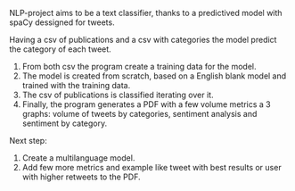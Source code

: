 NLP-project aims to be a text classifier, thanks to a predictived model with spaCy dessigned for tweets.

Having a csv of publications and a csv with categories the model predict the category of each tweet.

1. From both csv the program create a training data for the model.
2. The model is created from scratch, based on a English blank model and trained with the training data.
3. The csv of publications is classified iterating over it.
4. Finally, the program generates a PDF with a few volume metrics a 3 graphs: volume of tweets by categories, sentiment analysis and sentiment by category.


Next step:

1. Create a multilanguage model.
2. Add few more metrics and example like tweet with best results or user with higher retweets to the PDF.